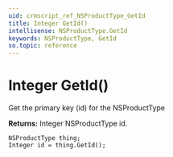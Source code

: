 ```yaml
---
uid: crmscript_ref_NSProductType_GetId
title: Integer GetId()
intellisense: NSProductType.GetId
keywords: NSProductType, GetId
so.topic: reference
---
```


# Integer GetId()

Get the primary key (id) for the NSProductType

**Returns:** Integer NSProductType id.

```crmscript
NSProductType thing;
Integer id = thing.GetId();
```

